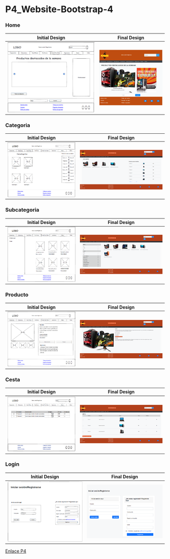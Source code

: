 # P4_Website-Bootstrap-4

### Home
| **Initial Design** | **Final Design** |
| ---------- | ---------- |
| ![Initial:](https://github.com/sergjime/P4_Website-Bootstrap-4/blob/master/img/home_antes.png)   | ![Final Design:](https://github.com/sergjime/P4_Website-Bootstrap-4/blob/master/img/home_despues.PNG)   |

### Categoria
| **Initial Design** | **Final Design** |
| ---------- | ---------- |
| ![Initial:](https://github.com/sergjime/P4_Website-Bootstrap-4/blob/master/img/categoria_antes.png)   | ![Final Design:](https://github.com/sergjime/P4_Website-Bootstrap-4/blob/master/img/categoria_despues.PNG)   |

### Subcategoria
| **Initial Design** | **Final Design** |
| ---------- | ---------- |
| ![Initial:](https://github.com/sergjime/P4_Website-Bootstrap-4/blob/master/img/subcategoria_antes.png)   | ![Final Design:](https://github.com/sergjime/P4_Website-Bootstrap-4/blob/master/img/subcategoria_despues.PNG)   |

### Producto
| **Initial Design** | **Final Design** |
| ---------- | ---------- |
| ![Initial:](https://github.com/sergjime/P4_Website-Bootstrap-4/blob/master/img/producto_antes.png)   | ![Final Design:](https://github.com/sergjime/P4_Website-Bootstrap-4/blob/master/img/producto_despues.PNG)   |

### Cesta
| **Initial Design** | **Final Design** |
| ---------- | ---------- |
| ![Initial:](https://github.com/sergjime/P4_Website-Bootstrap-4/blob/master/img/cesta_antes.png)   | ![Final Design:](https://github.com/sergjime/P4_Website-Bootstrap-4/blob/master/img/cesta_despues.PNG)   |

### Login
| **Initial Design** | **Final Design** |
| ---------- | ---------- |
| ![Initial:](https://github.com/sergjime/P4_Website-Bootstrap-4/blob/master/img/login_antes.png)   | ![Final Design:](https://github.com/sergjime/P4_Website-Bootstrap-4/blob/master/img/login_despues.PNG)   |


[Enlace P4](https://sergjime.github.io/P4_Website-Bootstrap-4/)
